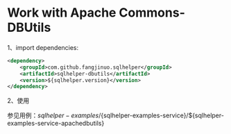 # Work with Apache Commons-DBUtils


1、import dependencies:
```xml
<dependency>
    <groupId>com.github.fangjinuo.sqlhelper</groupId>
    <artifactId>sqlhelper-dbutils</artifactId>
    <version>${sqlhelper.version}</version>
</dependency>
```


2、使用

参见用例：${sqlhelper-examples}/${sqlhelper-examples-service}/${sqlhelper-examples-service-apachedbutils}

